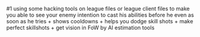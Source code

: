 #1 
using some hacking tools on league files or league client files
to make you able to see your enemy intention to cast his abilities before he even as soon as he tries + shows cooldowns + helps you dodge skill shots + make perfect skillshots + get vision in FoW by AI estimation tools